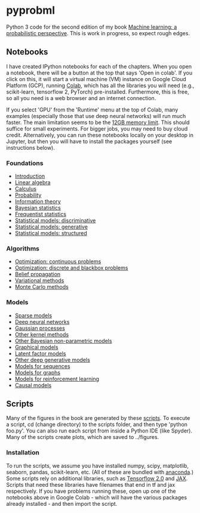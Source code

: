 # pyprobml
Python 3 code for the second edition of my book [Machine learning: a probabilistic perspective](http://people.cs.ubc.ca/~murphyk/MLbook/). This is work in progress, so expect rough edges.

## Notebooks

I have created IPython notebooks for each of the chapters. When you open a notebook, there will be a button at the top that says 'Open in colab'. If you click on this, it will start a virtual machine (VM) instance on Google Cloud Platform (GCP), running [Colab](https://colab.sandbox.google.com/notebooks/welcome.ipynb),  which has all the libraries you will need (e.g., scikit-learn, tensorflow 2, PyTorch) pre-installed. Furthermore, this is free, so all you need is a web browser and an internet connection.

If you select 'GPU' from the 'Runtime' menu at the top of Colab, many examples (especially those that use deep neural networks) will run much faster. The main limitation seems to be the [12GB memory limit](https://github.com/googlecolab/colabtools/issues/253). This should suffice for small experiments. For bigger jobs, you may need to buy cloud credit. Alternatively, you can run these notebooks locally on your desktop in Jupyter, but then you will have to install the packages yourself (see instructions below).

### Foundations
* [Introduction](https://nbviewer.jupyter.org/github/probml/pyprobml/blob/master/notebooks/intro/intro.ipynb?flush_cache=true)
* [Linear algebra](https://nbviewer.jupyter.org/github/probml/pyprobml/blob/master/notebooks/linalg/linalg.ipynb?flush_cache=true)
* [Calculus](https://nbviewer.jupyter.org/github/probml/pyprobml/blob/master/notebooks/calc/calc.ipynb?flush_cache=true)
* [Probability](https://nbviewer.jupyter.org/github/probml/pyprobml/blob/master/notebooks/prob/prob.ipynb?flush_cache=true)
* [Information theory](https://nbviewer.jupyter.org/github/probml/pyprobml/blob/master/notebooks/info/info.ipynb?flush_cache=true)
* [Bayesian statistics](https://nbviewer.jupyter.org/github/probml/pyprobml/blob/master/notebooks/bayes/bayes.ipynb?flush_cache=true)
* [Frequentist statistics](https://nbviewer.jupyter.org/github/probml/pyprobml/blob/master/notebooks/freq/freq.ipynb?flush_cache=true)
* [Statistical models: discriminative](https://nbviewer.jupyter.org/github/probml/pyprobml/blob/master/notebooks/statmod-discrim/statmod-discrim.ipynb?flush_cache=true)
* [Statistical models: generative](https://nbviewer.jupyter.org/github/probml/pyprobml/blob/master/notebooks/statmod-gen/statmod-gen.ipynb?flush_cache=true)
* [Statistical models: structured](https://nbviewer.jupyter.org/github/probml/pyprobml/blob/master/notebooks/statmod-struct/statmod-struct.ipynb?flush_cache=true)

### Algorithms
* [Optimization: continuous problems](https://nbviewer.jupyter.org/github/probml/pyprobml/blob/master/notebooks/opt-cts/opt-cts.ipynb?flush_cache=true)
* [Optimization: discrete and blackbox problems](https://nbviewer.jupyter.org/github/probml/pyprobml/blob/master/notebooks/opt-discrete/opt-discrete.ipynb?flush_cache=true)
* [Belief propagation](https://nbviewer.jupyter.org/github/probml/pyprobml/blob/master/notebooks/bp/bp.ipynb?flush_cache=true)
* [Variational methods](https://nbviewer.jupyter.org/github/probml/pyprobml/blob/master/notebooks/vi/vi.ipynb?flush_cache=true)   
* [Monte Carlo methods](https://nbviewer.jupyter.org/github/probml/pyprobml/blob/master/notebooks/mc/mc.ipynb?flush_cache=true)

### Models
* [Sparse models](https://nbviewer.jupyter.org/github/probml/pyprobml/blob/master/notebooks/sparse/sparse.ipynb?flush_cache=true)
* [Deep neural networks](https://nbviewer.jupyter.org/github/probml/pyprobml/blob/master/notebooks/dnn/dnn.ipynb?flush_cache=true)
* [Gaussian processes](https://nbviewer.jupyter.org/github/probml/pyprobml/blob/master/notebooks/gp/gp.ipynb?flush_cache=true)
* [Other kernel methods](https://nbviewer.jupyter.org/github/probml/pyprobml/blob/master/notebooks/kernel/kernel.ipynb?flush_cache=true)
* [Other Bayesian non-parametric models](https://nbviewer.jupyter.org/github/probml/pyprobml/blob/master/notebooks/npbayes/npbayes.ipynb?flush_cache=true)
* [Graphical models](https://nbviewer.jupyter.org/github/probml/pyprobml/blob/master/notebooks/pgm/pgm.ipynb?flush_cache=true)
* [Latent factor models](https://nbviewer.jupyter.org/github/probml/pyprobml/blob/master/notebooks/lfm/lfm.ipynb?flush_cache=true)
* [Other deep generative models](https://nbviewer.jupyter.org/github/probml/pyprobml/blob/master/notebooks/genmo/genmo.ipynb?flush_cache=true)
* [Models for sequences](https://nbviewer.jupyter.org/github/probml/pyprobml/blob/master/notebooks/seq/seq.ipynb?flush_cache=true)
* [Models for graphs](https://nbviewer.jupyter.org/github/probml/pyprobml/blob/master/notebooks/graphs/graphs.ipynb?flush_cache=true)
* [Models for reinforcement learning](https://nbviewer.jupyter.org/github/probml/pyprobml/blob/master/notebooks/rl/rl.ipynb?flush_cache=true)
* [Causal models](https://nbviewer.jupyter.org/github/probml/pyprobml/blob/master/notebooks/causal/causal.ipynb?flush_cache=true)

## Scripts

Many of the figures in the book are generated by these  [scripts](scripts). To execute a script, cd (change directory) to the scripts folder, and then type 'python foo.py'. You can also run each script from inside a Python IDE (like Spyder).
Many of the scripts create plots, which are saved to ../figures.


### Installation

To run the scripts, we assume you have installed numpy, scipy, matplotlib, seaborn, pandas, scikit-learn, etc.
(All of these are bundled with [anaconda](https://www.anaconda.com/distribution/).)
Some scripts rely on additional libraries, such as [Tensorflow 2.0](https://www.tensorflow.org/) and [JAX](https://github.com/google/jax). Scripts that need these libraries have filenames that end in tf and jax respectively.
If you have problems running these, open up one of the notebooks above in Google Colab - which will have the various packages already installed - and then import the script.

